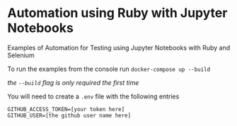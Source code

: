 # Automation using Ruby with Jupyter Notebooks 


Examples of Automation for Testing using Jupyter Notebooks with Ruby and Selenium

To run the examples from the console run `docker-compose up --build`

*the `--build` flag is only required the first time*



You will need to create a `.env` file with the following entries

```
GITHUB_ACCESS_TOKEN=[your token here]
GITHUB_USER=[the github user name here]
```


